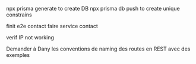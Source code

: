 npx prisma generate to create DB
npx prisma db push to create unique constrains

finit e2e contact
faire service contact

verif IP not working

Demander à Dany les conventions de naming des routes en REST avec des exemples
